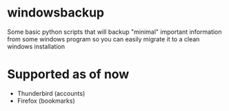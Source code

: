 # windowsbackup
Some basic python scripts that will backup "minimal" important information from some windows program so you can easily migrate it to a clean windows installation


# Supported as of now

 - Thunderbird (accounts)
 - Firefox (bookmarks)
